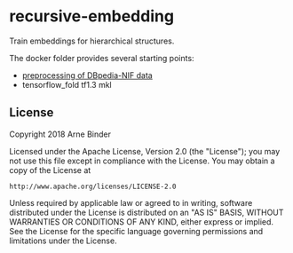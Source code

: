 # recursive-embedding

Train embeddings for hierarchical structures.

The docker folder provides several starting points:
 * [preprocessing of DBpedia-NIF data](docker/create-corpus/dbpedia-nif/README.md)
 * tensorflow_fold tf1.3 mkl

## License

Copyright 2018 Arne Binder

Licensed under the Apache License, Version 2.0 (the "License");
you may not use this file except in compliance with the License.
You may obtain a copy of the License at

    http://www.apache.org/licenses/LICENSE-2.0

Unless required by applicable law or agreed to in writing, software
distributed under the License is distributed on an "AS IS" BASIS,
WITHOUT WARRANTIES OR CONDITIONS OF ANY KIND, either express or implied.
See the License for the specific language governing permissions and
limitations under the License.

